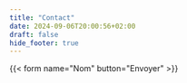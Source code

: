 ```yaml
---
title: "Contact"
date: 2024-09-06T20:00:56+02:00
draft: false
hide_footer: true
---
```


{{< form name="Nom" button="Envoyer" >}}
